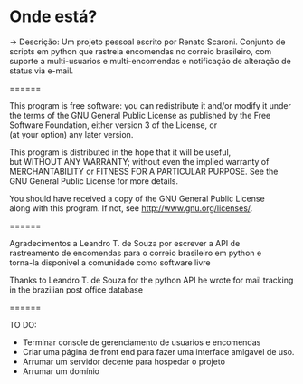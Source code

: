 Onde está?
======

-> Descrição:
Um projeto pessoal escrito por Renato Scaroni.
Conjunto de scripts em python que rastreia encomendas no correio brasileiro,
com suporte a multi-usuarios e multi-encomendas e notificação de alteração de
status via e-mail.

======

This program is free software: you can redistribute it and/or modify 
it under the terms of the GNU General Public License as published by 
the Free Software Foundation, either version 3 of the License, or    
(at your option) any later version.                                  
                                                                     
This program is distributed in the hope that it will be useful,      
but WITHOUT ANY WARRANTY; without even the implied warranty of       
MERCHANTABILITY or FITNESS FOR A PARTICULAR PURPOSE.  See the        
GNU General Public License for more details.                         
                                                                     
You should have received a copy of the GNU General Public License    
along with this program.  If not, see <http://www.gnu.org/licenses/>.

======

Agradecimentos a Leandro T. de Souza por escrever a API de           
rastreamento de encomendas para o correio brasileiro em python e     
torna-la disponivel a comunidade como software livre                 

Thanks to Leandro T. de Souza for the python API he wrote for mail
tracking in the brazilian post office database

======

TO DO:
- Terminar console de gerenciamento de usuarios e encomendas
- Criar uma página de front end para fazer uma interface amigavel de uso.
- Arrumar um servidor decente para hospedar o projeto
- Arrumar um domínio